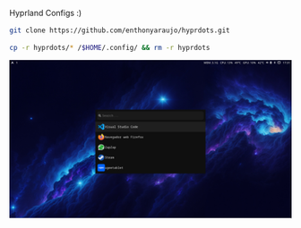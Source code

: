 Hyprland Configs :)

```bash
git clone https://github.com/enthonyaraujo/hyprdots.git

```


```bash
cp -r hyprdots/* /$HOME/.config/ && rm -r hyprdots
```


<p align="center">
<img src="preview.png">
</p>

